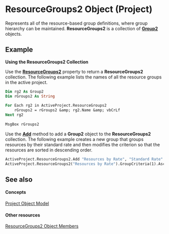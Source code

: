 
# ResourceGroups2 Object (Project)

Represents all of the resource-based group definitions, where group hierarchy can be maintained.  **ResourceGroups2** is a collection of **[Group2](a7a61fa4-e752-006e-a47e-03987b04f01c.md)** objects.


## Example

 **Using the ResourceGroups2 Collection**

Use the  **[ResourceGroups2](2edec49b-2deb-b758-5d27-808ee391d994.md)** property to return a **ResourceGroups2** collection. The following example lists the names of all the resource groups in the active project.




```vb
Dim rg2 As Group2  
Dim rGroups2 As String  
  
For Each rg2 in ActiveProject.ResourceGroups2  
    rGroups2 = rGroups2 &amp; rg2.Name &amp; vbCrLf  
Next rg2  
  
MsgBox rGroups2
```

Use the  **[Add](28bf0ab1-de03-1519-0817-8e2bc4417940.md)** method to add a **Group2** object to the **ResourceGroups2** collection. The following example creates a new group that groups resources by their standard rate and then modifies the criterion so that the resources are sorted in descending order.




```vb
ActiveProject.ResourceGroups2.Add "Resources by Rate", "Standard Rate"  
ActiveProject.ResourceGroups2("Resources by Rate").GroupCriteria(1).Ascending = False
```


## See also


#### Concepts


 [Project Object Model](900b167b-88ec-ea88-15b7-27bb90c22ac6.md)
#### Other resources


 [ResourceGroups2 Object Members](4879dc19-4fc4-1975-9f92-515a312661b4.md)
